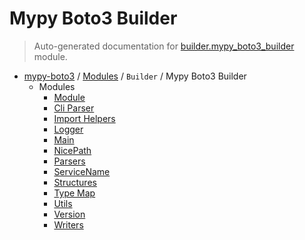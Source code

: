 # Mypy Boto3 Builder

> Auto-generated documentation for [builder.mypy_boto3_builder](https://github.com/vemel/mypy_boto3/blob/master/builder/mypy_boto3_builder/__init__.py) module.

- [mypy-boto3](../../README.md#mypy_boto3) / [Modules](../../MODULES.md#mypy-boto3-modules) / `Builder` / Mypy Boto3 Builder
    - Modules
        - [Module](module.md#module)
        - [Cli Parser](cli_parser.md#cli-parser)
        - [Import Helpers](import_helpers/index.md#import-helpers)
        - [Logger](logger.md#logger)
        - [Main](main.md#main)
        - [NicePath](nice_path.md#nicepath)
        - [Parsers](parsers.md#parsers)
        - [ServiceName](service_name.md#servicename)
        - [Structures](structures.md#structures)
        - [Type Map](type_map.md#type-map)
        - [Utils](utils.md#utils)
        - [Version](version.md#version)
        - [Writers](writers.md#writers)
